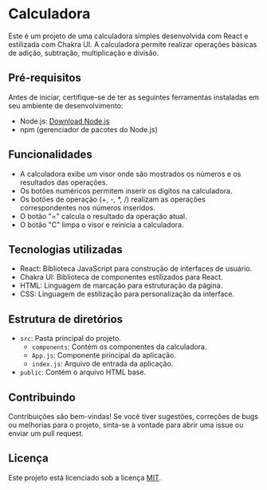 # Calculadora

Este é um projeto de uma calculadora simples desenvolvida com React e estilizada com Chakra UI. A calculadora permite realizar operações básicas de adição, subtração, multiplicação e divisão.

## Pré-requisitos

Antes de iniciar, certifique-se de ter as seguintes ferramentas instaladas em seu ambiente de desenvolvimento:

- Node.js: [Download Node.js](https://nodejs.org)
- npm (gerenciador de pacotes do Node.js) 

## Funcionalidades

- A calculadora exibe um visor onde são mostrados os números e os resultados das operações.
- Os botões numéricos permitem inserir os dígitos na calculadora.
- Os botões de operação (+, -, *, /) realizam as operações correspondentes nos números inseridos.
- O botão "=" calcula o resultado da operação atual.
- O botão "C" limpa o visor e reinicia a calculadora.

## Tecnologias utilizadas

- React: Biblioteca JavaScript para construção de interfaces de usuário.
- Chakra UI: Biblioteca de componentes estilizados para React.
- HTML: Linguagem de marcação para estruturação da página.
- CSS: Linguagem de estilização para personalização da interface.

## Estrutura de diretórios

- `src`: Pasta principal do projeto.
  - `components`: Contém os componentes da calculadora.
  - `App.js`: Componente principal da aplicação.
  - `index.js`: Arquivo de entrada da aplicação.
- `public`: Contém o arquivo HTML base.

## Contribuindo

Contribuições são bem-vindas! Se você tiver sugestões, correções de bugs ou melhorias para o projeto, sinta-se à vontade para abrir uma issue ou enviar um pull request.

## Licença

Este projeto está licenciado sob a licença [MIT](https://opensource.org/licenses/MIT).
